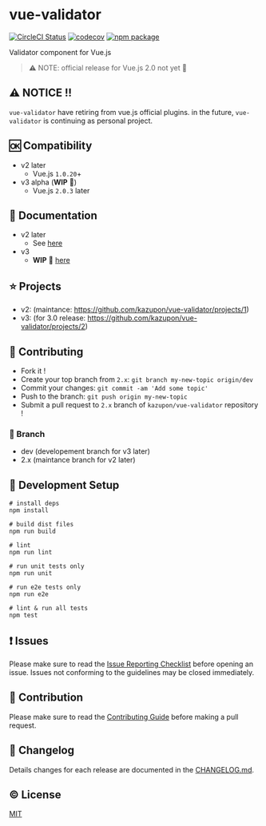 # vue-validator

[![CircleCI Status](https://circleci.com/gh/kazupon/vue-validator/tree/dev.svg?style=shield&circle-token=36fad1862fbb44da91a28217df8fba769d6d1ce7)](https://circleci.com/gh/kazupon/vue-validator/tree/dev)
[![codecov](https://codecov.io/gh/kazupon/vue-validator/branch/dev/graph/badge.svg)](https://codecov.io/gh/kazupon/vue-validator)
[![npm package](https://img.shields.io/npm/v/vue-validator.svg)](https://www.npmjs.com/package/vue-validator)

Validator component for Vue.js

>:warning: NOTE: official release for Vue.js 2.0 not yet :construction:

## :warning: NOTICE !!
`vue-validator` have retiring from vue.js official plugins. in the future, `vue-validator` is continuing as personal project.

## :ok: Compatibility
- v2 later
    - Vue.js `1.0.20`+
- v3 alpha (**WIP** :construction:)
    - Vue.js `2.0.3` later

## :book: Documentation
- v2 later
    - See [here](http://kazupon.github.io/vue-validator/)
- v3
    - **WIP** :construction: [here](https://kazupon.github.io/vue-validator/)

## :star: Projects
- v2: (maintance: https://github.com/kazupon/vue-validator/projects/1)
- v3: (for 3.0 release: https://github.com/kazupon/vue-validator/projects/2)

## :muscle: Contributing
- Fork it !
- Create your top branch from `2.x`: `git branch my-new-topic origin/dev`
- Commit your changes: `git commit -am 'Add some topic'`
- Push to the branch: `git push origin my-new-topic`
- Submit a pull request to `2.x` branch of `kazupon/vue-validator` repository !

### :leaves: Branch
- dev (developement branch for v3 later)
- 2.x (maintance branch for v2 later)


## :hammer: Development Setup

    # install deps
    npm install

    # build dist files
    npm run build

    # lint
    npm run lint

    # run unit tests only
    npm run unit

    # run e2e tests only
    npm run e2e

    # lint & run all tests
    npm test


## :exclamation: Issues

Please make sure to read the [Issue Reporting Checklist](https://github.com/vuejs/vue/blob/dev/.github/CONTRIBUTING.md#issue-reporting-guidelines) before opening an issue. Issues not conforming to the guidelines may be closed immediately.


## :rocket: Contribution

Please make sure to read the [Contributing Guide](https://github.com/vuejs/vue/blob/dev/.github/CONTRIBUTING.md) before making a pull request.


## :scroll: Changelog

Details changes for each release are documented in the [CHANGELOG.md](https://github.com/kazupon/vue-validator/blob/dev/CHANGELOG.md).


## :copyright: License

[MIT](http://opensource.org/licenses/MIT)
